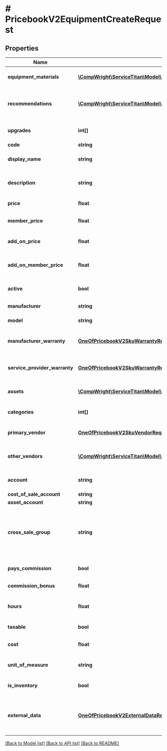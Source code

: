 # # PricebookV2EquipmentCreateRequest

## Properties

Name | Type | Description | Notes
------------ | ------------- | ------------- | -------------
**equipment_materials** | [**\CompWright\ServiceTitan\Model\PricebookV2SkuLinkRequest[]**](PricebookV2SkuLinkRequest.md) | Array of materials used with this equipment | [optional]
**recommendations** | [**\CompWright\ServiceTitan\Model\PricebookV2EquipmentRecommendationRequest[]**](PricebookV2EquipmentRecommendationRequest.md) | Recommended services and materials to include with this SKU | [optional]
**upgrades** | **int[]** | Upgrades that can be sold for this SKU | [optional]
**code** | **string** | Code for the SKU |
**display_name** | **string** | Name that displays with the SKU | [optional]
**description** | **string** | Description on the SKU that is displayed with the item |
**price** | **float** | Price of this SKU sold | [optional]
**member_price** | **float** | The price if the item is sold to a member | [optional]
**add_on_price** | **float** | The price of the SKU is sold as an add-on item | [optional]
**add_on_member_price** | **float** | The price if the SKU is sold to a member as an add-on item | [optional]
**active** | **bool** | Active shows if the SKU is active or inactive | [optional]
**manufacturer** | **string** | Name of the manufactures | [optional]
**model** | **string** | The model of the equipment | [optional]
**manufacturer_warranty** | [**OneOfPricebookV2SkuWarrantyRequest**](OneOfPricebookV2SkuWarrantyRequest.md) | Description of the manufacturer warranty included in this SKU | [optional]
**service_provider_warranty** | [**OneOfPricebookV2SkuWarrantyRequest**](OneOfPricebookV2SkuWarrantyRequest.md) | Description of the manufacturer warranty included in this SKU | [optional]
**assets** | [**\CompWright\ServiceTitan\Model\PricebookV2SkuAssetRequest[]**](PricebookV2SkuAssetRequest.md) | Images, videos or PDFs attached to SKU | [optional]
**categories** | **int[]** | Categories that this SKU belongs to | [optional]
**primary_vendor** | [**OneOfPricebookV2SkuVendorRequest**](OneOfPricebookV2SkuVendorRequest.md) | The primary vendor you use to acquire this SKU | [optional]
**other_vendors** | [**\CompWright\ServiceTitan\Model\PricebookV2SkuVendorRequest[]**](PricebookV2SkuVendorRequest.md) | Other vendors that you might go to acquire this SKU | [optional]
**account** | **string** | The accounting account assigned to this SKU | [optional]
**cost_of_sale_account** | **string** |  | [optional]
**asset_account** | **string** |  | [optional]
**cross_sale_group** | **string** | A grouping of similar items that you&#39;ll then be able to track as a separate columns on the Technical Performance Board. | [optional]
**pays_commission** | **bool** | PaysCommissions shows if this task pays commission | [optional]
**commission_bonus** | **float** | Flat rate bonus paid for this task | [optional]
**hours** | **float** | The number of hours associated with the installing the equipment | [optional]
**taxable** | **bool** | Is this SKU taxable | [optional]
**cost** | **float** | The cost paid to acquire the material | [optional]
**unit_of_measure** | **string** | The unit of measure used for this SKU | [optional]
**is_inventory** | **bool** | Is this equipment a part of your inventory | [optional]
**external_data** | [**OneOfPricebookV2ExternalDataRequest**](OneOfPricebookV2ExternalDataRequest.md) | Optional model that contains a list of external data items that should be attached to this entity. | [optional]

[[Back to Model list]](../../README.md#models) [[Back to API list]](../../README.md#endpoints) [[Back to README]](../../README.md)

